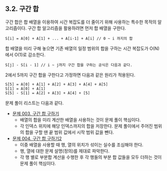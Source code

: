
## 3.2. 구간 합

구간 합은 합 배열을 이용하여 시간 복잡도를 더 줄이기 위해 사용하는 특수한 목적의 알고리즘이다. 구간 합 알고리즘을 활용하려면 먼저 합 배열을 구한다.

```
S[i] = A[0] + A[1] + ... + A[i-1] + A[i] // 0 ~ i 까지의 합
```

합 배열을 미리 구해 놓으면 기존 배열의 일정 범위의 합을 구하는 시간 복잡도가 O(N)에서 O(1)로 감소한다. 

```
S[j] - S[i - 1] // i ~ j까지 구간 합을 구하는 공식은 다음과 같다.
```

2에서 5까지 구간 합을 구한다고 가정하면 다음과 같은 원리가 적용된다.

```
S[5] = A[0] + A[1] + A[2] + A[3] + A[4] + A[5]
S[1] = A[0] + A[1]
S[5] - S[1] = A[2] + A[3] + A[4] + [5]
```

문제 풀이 리스트는 다음과 같다.

- [문제 003. 구간 합 구하기](https://www.acmicpc.net/problem/11659)
  - 배열의 합을 미리 계산한 배열을 사용하는 것이 문제 풀이 핵심이다.
  - 각 인덱스 위치에 해당 인덱스까지의 합을 저장한다. 문제 풀이에서 주어진 범위의 합을 구할 땐 끝 범위 값에서 시작 범위 값을 뺀다.
- [문제 004. 구간 합 구하기2](https://www.acmicpc.net/problem/11660)
  - 이중 배열을 사용할 때 행, 열의 위치가 섞이는 실수를 조심해야 한다.
  - 행, 열에 대한 문제 설명(정의)를 제대로 파악한다. 
  - 각 행 별로 부분합 계산을 수행한 후 각 행들의 부분 합 값들을 모두 더하는 것이 문제 풀이 핵심이다. 